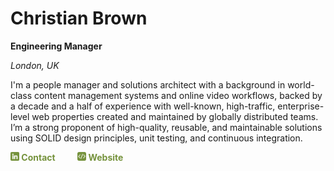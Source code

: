 # Christian Brown

**Engineering Manager**

*London, UK*

I'm a people manager and solutions architect with a background in world-class content management systems and online video workflows, backed by a decade and a half of experience with well-known, high-traffic, enterprise-level web properties created and maintained by globally distributed teams. I’m a strong proponent of high-quality, reusable, and maintainable solutions using SOLID design principles, unit testing, and continuous integration.

**<a href="https://www.linkedin.com/in/christianjbrown/" style="color: #75923C; text-decoration: none;"><img src="./icon-linkedin.svg" style="width: 1em;"> Contact</a>**&nbsp;&nbsp;&nbsp;&nbsp;&nbsp;&nbsp;&nbsp;&nbsp;&nbsp;**<a href="https://christianbrown.uk/" style="color: #75923C; text-decoration: none;"><img src="./icon-website.svg" style="width: 1em;"> Website</a>**
